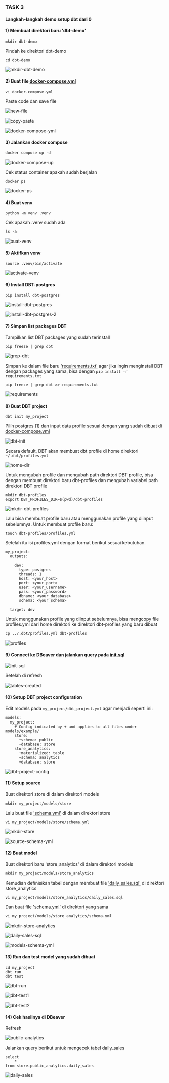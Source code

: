 ### TASK 3
#### Langkah-langkah demo setup dbt dari 0

#### 1) Membuat direktori baru 'dbt-demo'
```
mkdir dbt-demo
```
Pindah ke direktori dbt-demo
```
cd dbt-demo
```

![mkdir-dbt-demo](ss/mkdir-dbt-demo.png)

#### 2) Buat file [docker-compose.yml](../docker-compose.yml)
```
vi docker-compose.yml
```
Paste code dan save file

![new-file](ss/new-file.png)

![copy-paste](ss/copy-paste.png)

![docker-compose-yml](ss/docker-compose-yml.png)

#### 3) Jalankan docker compose
```
docker compose up -d
```

![docker-compose-up](ss/docker-compose-up.png)

Cek status container apakah sudah berjalan
```
docker ps
```

![docker-ps](ss/docker-ps.png)

#### 4) Buat venv
```
python -m venv .venv
```
Cek apakah .venv sudah ada
```
ls -a
```

![buat-venv](ss/buat-venv.png)

#### 5) Aktifkan venv
```
source .venv/bin/activate
```

![activate-venv](ss/activate-venv.png)

#### 6) Install DBT-postgres
```
pip install dbt-postgres
```

![install-dbt-postgres](ss/install-dbt-postgres.png)

![install-dbt-postgres-2](ss/install-dbt-postgres-2.png)

#### 7) Simpan list packages DBT
Tampilkan list DBT packages yang sudah terinstall
```
pip freeze | grep dbt
```

![grep-dbt](ss/grep-dbt.png)

Simpan ke dalam file baru ['requirements.txt'](../requirements.txt) agar jika ingin menginstall DBT dengan packages yang sama, bisa dengan ```pip install -r requirements.txt```
```
pip freeze | grep dbt >> requirements.txt
```

![requirements](ss/requirements.png)

#### 8) Buat DBT project
```
dbt init my_project
```
Pilih postgres (1) dan input data profile sesuai dengan yang sudah dibuat di [docker-compose.yml](../docker-compose.yml)

![dbt-init](ss/dbt-init.png)

Secara default, DBT akan membuat dbt profile di home direktori ```~/.dbt/profiles.yml```

![home-dir](ss/home-dir.png)

Untuk mengubah profile dan mengubah path direktori DBT profile, bisa dengan membuat direktori baru dbt-profiles dan mengubah variabel path direktori DBT profile
```
mkdir dbt-profiles
export DBT_PROFILES_DIR=$(pwd)/dbt-profiles
```

![mkdir-dbt-profiles](ss/mkdir-dbt-profiles.png)

Lalu bisa membuat profile baru atau menggunakan profile yang diinput sebelumnya. Untuk membuat profile baru:
```
touch dbt-profiles/profiles.yml
```
Setelah itu isi profiles.yml dengan format berikut sesuai kebutuhan.
```
my_project:
  outputs:

    dev:
      type: postgres
      threads: 1
      host: <your_host>
      port: <your_port>
      user: <your_username>
      pass: <your_password>
      dbname: <your_database>
      schema: <your_schema>

  target: dev
```
Untuk menggunakan profile yang diinput sebelumnya, bisa mengcopy file profiles.yml dari home direktori ke direktori dbt-profiles yang baru dibuat
```
cp ../.dbt/profiles.yml dbt-profiles
```

![profiles](ss/profiles.png)

#### 9) Connect ke DBeaver dan jalankan query pada [init.sql](../init.sql)

![init-sql](ss/init-sql.png)

Setelah di refresh

![tables-created](ss/tables-created.png)

#### 10) Setup DBT project configuration
Edit models pada ```my_project/dbt_project.yml``` agar menjadi seperti ini:
```
models:
  my_project:
    # Config indicated by + and applies to all files under models/example/
    store:
      +schema: public
      +database: store
    store_analytics:
      +materialized: table
      +schema: analytics
      +database: store
```

![dbt-project-config](ss/dbt-project-config.png)

#### 11) Setup source
Buat direktori store di dalam direktori models
```
mkdir my_project/models/store
```
Lalu buat file ['schema.yml'](../my_project/models/store/schema.yml) di dalam direktori store
```
vi my_project/models/store/schema.yml
```

![mkdir-store](ss/mkdir-store.png)

![source-schema-yml](ss/source-schema-yml.png)

#### 12) Buat model
Buat direktori baru 'store_analytics' di dalam direktori models
```
mkdir my_project/models/store_analytics
```

Kemudian definisikan tabel dengan membuat file ['daily_sales.sql'](../my_project/models/store_analytics/daily_sales.sql) di direktori store_analytics
```
vi my_project/models/store_analytics/daily_sales.sql
```
Dan buat file ['schema.yml'](../my_project/models/store_analytics/schema.yml) di direktori yang sama
```
vi my_project/models/store_analytics/schema.yml
```

![mkdir-store-analytics](ss/mkdir-store-analytics.png)

![daily-sales-sql](ss/daily-sales-sql.png)

![models-schema-yml](ss/models-schema-yml.png)

#### 13) Run dan test model yang sudah dibuat
```
cd my_project
dbt run
dbt test
```

![dbt-run](ss/dbt-run.png)

![dbt-test1](ss/dbt-test1.png)

![dbt-test2](ss/dbt-test2.png)


#### 14) Cek hasilnya di DBeaver
Refresh

![public-analytics](ss/public-analytics.png)

Jalankan query berikut untuk mengecek tabel daily_sales
```
select
    *
from store.public_analytics.daily_sales
```

![daily-sales](ss/daily-sales.png)
